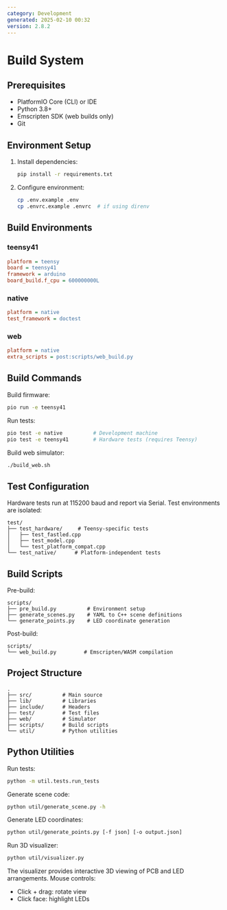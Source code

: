 ```yaml
---
category: Development
generated: 2025-02-10 00:32
version: 2.8.2
---
```


# Build System

## Prerequisites

- PlatformIO Core (CLI) or IDE
- Python 3.8+
- Emscripten SDK (web builds only)
- Git

## Environment Setup

1. Install dependencies:
   ```bash
   pip install -r requirements.txt
   ```

2. Configure environment:
   ```bash
   cp .env.example .env
   cp .envrc.example .envrc  # if using direnv
   ```

## Build Environments

### teensy41
```ini
platform = teensy
board = teensy41
framework = arduino
board_build.f_cpu = 600000000L
```

### native
```ini
platform = native
test_framework = doctest
```

### web
```ini
platform = native
extra_scripts = post:scripts/web_build.py
```

## Build Commands

Build firmware:
```bash
pio run -e teensy41
```

Run tests:
```bash
pio test -e native          # Development machine
pio test -e teensy41        # Hardware tests (requires Teensy)
```

Build web simulator:
```bash
./build_web.sh
```

## Test Configuration

Hardware tests run at 115200 baud and report via Serial. Test environments are isolated:

```
test/
├── test_hardware/     # Teensy-specific tests
│   ├── test_fastled.cpp
│   ├── test_model.cpp
│   └── test_platform_compat.cpp
└── test_native/      # Platform-independent tests
```

## Build Scripts

Pre-build:
```
scripts/
├── pre_build.py          # Environment setup
├── generate_scenes.py    # YAML to C++ scene definitions
└── generate_points.py    # LED coordinate generation
```

Post-build:
```
scripts/
└── web_build.py         # Emscripten/WASM compilation
```

## Project Structure

```
.
├── src/          # Main source
├── lib/          # Libraries
├── include/      # Headers
├── test/         # Test files
├── web/          # Simulator
├── scripts/      # Build scripts
└── util/         # Python utilities
```

## Python Utilities

Run tests:
```bash
python -m util.tests.run_tests
```

Generate scene code:
```bash
python util/generate_scene.py -h
```

Generate LED coordinates:
```bash
python util/generate_points.py [-f json] [-o output.json]
```

Run 3D visualizer:
```bash
python util/visualizer.py
```

The visualizer provides interactive 3D viewing of PCB and LED arrangements. Mouse controls:
- Click + drag: rotate view
- Click face: highlight LEDs
